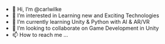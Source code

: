 - 👋 Hi, I’m @carlwilke
- 👀 I’m interested in Learning new and Exciting Technologies
- 🌱 I’m currently learning Unity & Python with AI & AR/VR
- 💞️ I’m looking to collaborate on Game Development in Unity
- 📫 How to reach me ...

<!---
carlwilke/carlwilke is a ✨ special ✨ repository because its `README.md` (this file) appears on your GitHub profile.
You can click the Preview link to take a look at your changes.
--->

